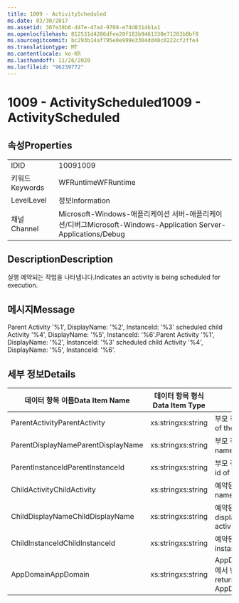 ```yaml
---
title: 1009 - ActivityScheduled
ms.date: 03/30/2017
ms.assetid: 307e38b6-d47e-47a4-9708-e74d8314b1a1
ms.openlocfilehash: 812531d4206dfee20f183b9461330e71263b0bf8
ms.sourcegitcommit: bc293b14af795e0e999e3304dd40c0222cf2ffe4
ms.translationtype: MT
ms.contentlocale: ko-KR
ms.lasthandoff: 11/26/2020
ms.locfileid: "96239772"
---
```

# <a name="1009---activityscheduled"></a><span data-ttu-id="6daa9-102">1009 - ActivityScheduled</span><span class="sxs-lookup"><span data-stu-id="6daa9-102">1009 - ActivityScheduled</span></span>

## <a name="properties"></a><span data-ttu-id="6daa9-103">속성</span><span class="sxs-lookup"><span data-stu-id="6daa9-103">Properties</span></span>  
  
|||  
|-|-|  
|<span data-ttu-id="6daa9-104">ID</span><span class="sxs-lookup"><span data-stu-id="6daa9-104">ID</span></span>|<span data-ttu-id="6daa9-105">1009</span><span class="sxs-lookup"><span data-stu-id="6daa9-105">1009</span></span>|  
|<span data-ttu-id="6daa9-106">키워드</span><span class="sxs-lookup"><span data-stu-id="6daa9-106">Keywords</span></span>|<span data-ttu-id="6daa9-107">WFRuntime</span><span class="sxs-lookup"><span data-stu-id="6daa9-107">WFRuntime</span></span>|  
|<span data-ttu-id="6daa9-108">Level</span><span class="sxs-lookup"><span data-stu-id="6daa9-108">Level</span></span>|<span data-ttu-id="6daa9-109">정보</span><span class="sxs-lookup"><span data-stu-id="6daa9-109">Information</span></span>|  
|<span data-ttu-id="6daa9-110">채널</span><span class="sxs-lookup"><span data-stu-id="6daa9-110">Channel</span></span>|<span data-ttu-id="6daa9-111">Microsoft-Windows-애플리케이션 서버-애플리케이션/디버그</span><span class="sxs-lookup"><span data-stu-id="6daa9-111">Microsoft-Windows-Application Server-Applications/Debug</span></span>|  
  
## <a name="description"></a><span data-ttu-id="6daa9-112">Description</span><span class="sxs-lookup"><span data-stu-id="6daa9-112">Description</span></span>  

 <span data-ttu-id="6daa9-113">실행 예약되는 작업을 나타냅니다.</span><span class="sxs-lookup"><span data-stu-id="6daa9-113">Indicates an activity is being scheduled for execution.</span></span>  
  
## <a name="message"></a><span data-ttu-id="6daa9-114">메시지</span><span class="sxs-lookup"><span data-stu-id="6daa9-114">Message</span></span>  

 <span data-ttu-id="6daa9-115">Parent Activity '%1', DisplayName: '%2', InstanceId: '%3' scheduled child Activity '%4', DisplayName: '%5', InstanceId: '%6'.</span><span class="sxs-lookup"><span data-stu-id="6daa9-115">Parent Activity '%1', DisplayName: '%2', InstanceId: '%3' scheduled child Activity '%4', DisplayName: '%5', InstanceId: '%6'.</span></span>  
  
## <a name="details"></a><span data-ttu-id="6daa9-116">세부 정보</span><span class="sxs-lookup"><span data-stu-id="6daa9-116">Details</span></span>  
  
|<span data-ttu-id="6daa9-117">데이터 항목 이름</span><span class="sxs-lookup"><span data-stu-id="6daa9-117">Data Item Name</span></span>|<span data-ttu-id="6daa9-118">데이터 항목 형식</span><span class="sxs-lookup"><span data-stu-id="6daa9-118">Data Item Type</span></span>|<span data-ttu-id="6daa9-119">Description</span><span class="sxs-lookup"><span data-stu-id="6daa9-119">Description</span></span>|  
|--------------------|--------------------|-----------------|  
|<span data-ttu-id="6daa9-120">ParentActivity</span><span class="sxs-lookup"><span data-stu-id="6daa9-120">ParentActivity</span></span>|<span data-ttu-id="6daa9-121">xs:string</span><span class="sxs-lookup"><span data-stu-id="6daa9-121">xs:string</span></span>|<span data-ttu-id="6daa9-122">부모 작업의 형식 이름입니다.</span><span class="sxs-lookup"><span data-stu-id="6daa9-122">The type name of the parent activity.</span></span>|  
|<span data-ttu-id="6daa9-123">ParentDisplayName</span><span class="sxs-lookup"><span data-stu-id="6daa9-123">ParentDisplayName</span></span>|<span data-ttu-id="6daa9-124">xs:string</span><span class="sxs-lookup"><span data-stu-id="6daa9-124">xs:string</span></span>|<span data-ttu-id="6daa9-125">부모 작업의 표시 이름입니다.</span><span class="sxs-lookup"><span data-stu-id="6daa9-125">The display name of the parent activity.</span></span>|  
|<span data-ttu-id="6daa9-126">ParentInstanceId</span><span class="sxs-lookup"><span data-stu-id="6daa9-126">ParentInstanceId</span></span>|<span data-ttu-id="6daa9-127">xs:string</span><span class="sxs-lookup"><span data-stu-id="6daa9-127">xs:string</span></span>|<span data-ttu-id="6daa9-128">부모 작업의 인스턴스 ID입니다.</span><span class="sxs-lookup"><span data-stu-id="6daa9-128">The instance id of the parent activity.</span></span>|  
|<span data-ttu-id="6daa9-129">ChildActivity</span><span class="sxs-lookup"><span data-stu-id="6daa9-129">ChildActivity</span></span>|<span data-ttu-id="6daa9-130">xs:string</span><span class="sxs-lookup"><span data-stu-id="6daa9-130">xs:string</span></span>|<span data-ttu-id="6daa9-131">예약된 자식 작업의 형식 이름입니다.</span><span class="sxs-lookup"><span data-stu-id="6daa9-131">The type name of the scheduled child activity.</span></span>|  
|<span data-ttu-id="6daa9-132">ChildDisplayName</span><span class="sxs-lookup"><span data-stu-id="6daa9-132">ChildDisplayName</span></span>|<span data-ttu-id="6daa9-133">xs:string</span><span class="sxs-lookup"><span data-stu-id="6daa9-133">xs:string</span></span>|<span data-ttu-id="6daa9-134">예약된 자식 작업의 표시 이름입니다.</span><span class="sxs-lookup"><span data-stu-id="6daa9-134">The display name of the scheduled child activity.</span></span>|  
|<span data-ttu-id="6daa9-135">ChildInstanceId</span><span class="sxs-lookup"><span data-stu-id="6daa9-135">ChildInstanceId</span></span>|<span data-ttu-id="6daa9-136">xs:string</span><span class="sxs-lookup"><span data-stu-id="6daa9-136">xs:string</span></span>|<span data-ttu-id="6daa9-137">예약된 자식 작업의 인스턴스 ID입니다.</span><span class="sxs-lookup"><span data-stu-id="6daa9-137">The instance id of the scheduled child activity.</span></span>|  
|<span data-ttu-id="6daa9-138">AppDomain</span><span class="sxs-lookup"><span data-stu-id="6daa9-138">AppDomain</span></span>|<span data-ttu-id="6daa9-139">xs:string</span><span class="sxs-lookup"><span data-stu-id="6daa9-139">xs:string</span></span>|<span data-ttu-id="6daa9-140">AppDomain.CurrentDomain.FriendlyName에서 반환되는 문자열입니다.</span><span class="sxs-lookup"><span data-stu-id="6daa9-140">The string returned by AppDomain.CurrentDomain.FriendlyName.</span></span>|
